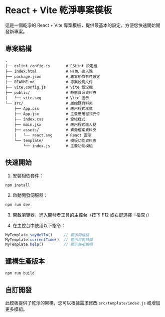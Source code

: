 # React + Vite 乾淨專案模板

這是一個乾淨的 React + Vite 專案模板，提供最基本的設定，方便您快速開始開發新專案。

## 專案結構

```
.
├── eslint.config.js       # ESLint 設定檔
├── index.html             # HTML 進入點
├── package.json           # 專案相依套件設定
├── README.md              # 專案說明文件
├── vite.config.js         # Vite 設定檔
├── public/                # 靜態資源資料夾
│   └── vite.svg           # Vite 圖示
└── src/                   # 原始碼資料夾
    ├── App.css            # 應用程式樣式
    ├── App.jsx            # 主要應用程式元件
    ├── index.css          # 全域樣式
    ├── main.jsx           # 應用程式進入點
    ├── assets/            # 資源檔案資料夾
    │   └── react.svg      # React 圖示
    └── template/          # 模板功能資料夾
        └── index.js       # 主要功能模組
```

## 快速開始

1. 安裝相依套件：

```bash
npm install
```

2. 啟動開發伺服器：

```bash
npm run dev
```

3. 開啟瀏覽器，進入開發者工具的主控台（按下 F12 或右鍵選擇「檢查」）

4. 在主控台中使用以下指令：

```javascript
MyTemplate.sayHello()     // 顯示問候語
MyTemplate.currentTime()  // 顯示目前時間
MyTemplate.help()         // 顯示使用說明
```

## 建構生產版本

```bash
npm run build
```

## 自訂開發

此模板提供了乾淨的架構，您可以根據需求修改 `src/template/index.js` 或增加更多模組。
